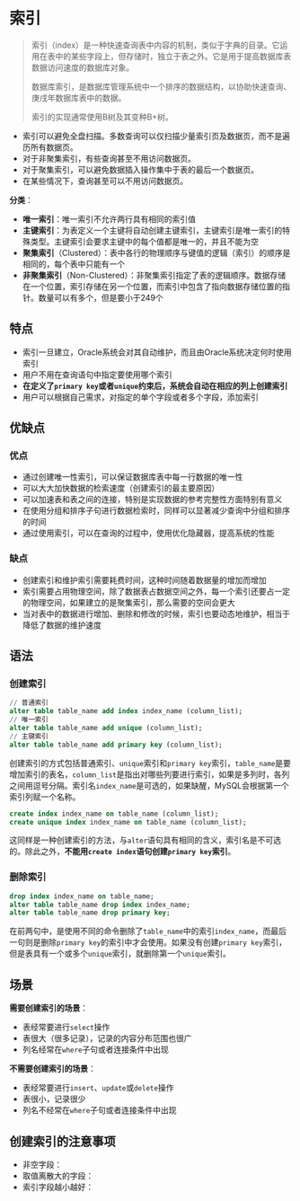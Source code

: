 # 索引

> 索引（index）是一种快速查询表中内容的机制，类似于字典的目录。它运用在表中的某些字段上，但存储时，独立于表之外。它是用于提高数据库表数据访问速度的数据库对象。
>
> 数据库索引，是数据库管理系统中一个排序的数据结构，以协助快速查询、庚戌年数据库表中的数据。
>
> 索引的实现通常使用B树及其变种B+树。

* 索引可以避免全盘扫描。多数查询可以仅扫描少量索引页及数据页，而不是遍历所有数据页。
* 对于非聚集索引，有些查询甚至不用访问数据页。
* 对于聚集索引，可以避免数据插入操作集中于表的最后一个数据页。
* 在某些情况下，查询甚至可以不用访问数据页。

**分类**：

* **唯一索引**：唯一索引不允许两行具有相同的索引值
* **主键索引**：为表定义一个主键将自动创建主键索引，主键索引是唯一索引的特殊类型。主键索引会要求主键中的每个值都是唯一的，并且不能为空
* **聚集索引**（Clustered）：表中各行的物理顺序与键值的逻辑（索引）的顺序是相同的，每个表中只能有一个
* **非聚集索引**（Non-Clustered）：非聚集索引指定了表的逻辑顺序。数据存储在一个位置，索引存储在另一个位置，而索引中包含了指向数据存储位置的指针。数量可以有多个，但是要小于249个

## 特点

* 索引一旦建立，Oracle系统会对其自动维护，而且由Oracle系统决定何时使用索引
* 用户不用在查询语句中指定要使用哪个索引
* **在定义了`primary key`或者`unique`约束后，系统会自动在相应的列上创建索引**
* 用户可以根据自己需求，对指定的单个字段或者多个字段，添加索引

## 优缺点

### 优点

* 通过创建唯一性索引，可以保证数据库表中每一行数据的唯一性
* 可以大大加快数据的检索速度（创建索引的最主要原因）
* 可以加速表和表之间的连接，特别是实现数据的参考完整性方面特别有意义
* 在使用分组和排序子句进行数据检索时，同样可以显著减少查询中分组和排序的时间
* 通过使用索引，可以在查询的过程中，使用优化隐藏器，提高系统的性能

### 缺点

* 创建索引和维护索引需要耗费时间，这种时间随着数据量的增加而增加
* 索引需要占用物理空间，除了数据表占数据空间之外，每一个索引还要占一定的物理空间，如果建立的是聚集索引，那么需要的空间会更大
* 当对表中的数据进行增加、删除和修改的时候，索引也要动态地维护，相当于降低了数据的维护速度

## 语法

### 创建索引

```SQL
// 普通索引
alter table table_name add index index_name (column_list);
// 唯一索引
alter table table_name add unique (column_list);
// 主键索引
alter table table_name add primary key (column_list);
```

创建索引的方式包括普通索引、`unique`索引和`primary key`索引，`table_name`是要增加索引的表名，`column_list`是指出对哪些列要进行索引，如果是多列时，各列之间用逗号分隔。索引名`index_name`是可选的，如果缺醒，MySQL会根据第一个索引列赋一个名称。

```SQL
create index index_name on table_name (column_list);
create unique index index_name on table_name (column_list);
```

这同样是一种创建索引的方法，与`alter`语句具有相同的含义，索引名是不可选的。除此之外，**不能用`create index`语句创建`primary key`索引**。

### 删除索引

```SQL
drop index index_name on table_name;
alter table table_name drop index index_name;
alter table table_name drop primary key;
```

在前两句中，是使用不同的命令删除了`table_name`中的索引`index_name`，而最后一句则是删除`primary key`的索引中才会使用。如果没有创建`primary key`索引，但是表具有一个或多个`unique`索引，就删除第一个`unique`索引。

## 场景

**需要创建索引的场景**：

* 表经常要进行`select`操作
* 表很大（很多记录），记录的内容分布范围也很广
* 列名经常在`where`子句或者连接条件中出现

**不需要创建索引的场景**：

* 表经常要进行`insert`、`update`或`delete`操作
* 表很小，记录很少
* 列名不经常在`where`子句或者连接条件中出现

## 创建索引的注意事项

* 非空字段：
* 取值离散大的字段：
* 索引字段越小越好：
